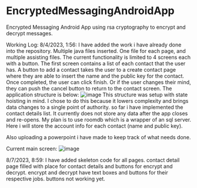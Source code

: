 # EncryptedMessagingAndroidApp
Encrypted Messaging Android App using rsa cryptography to encrypt and decrypt messages.


Working Log:
8/4/2023, 1:56: I have added the work i have already done into the repository. Multiple java files inserted. One file for each page, and multiple assisting files. The current functionality is limited to 4 screens each with a button. The first screen contains a list of each contact that the user has. A button to add a contact takes the user to a create contact page where they are able to insert the name and the public key for the contact. Once completed, the user can click finish. Or if the user changes their mind, they can push the cancel button to return to the contact screen.
The application structure is below:
![image](https://github.com/nicholascallee/EncryptedMessagingAndroidApp/assets/141438641/6c2735c5-f544-4d4d-bac7-bd5dde5a9d2d)
This structure was setup with state hoisting in mind. I chose to do this because it lowers complexity and brings data changes to a single point of authority. so far i have implemented the contact details list. It currently does not store any data after the app closes and re-opens. My plan is to use roomdb which is a wrapper of an sql server. Here i will store the account info for each contact (name and public key).

Also uploading a powerpoint i have made to keep track of what needs done.

Current main screen:
![image](https://github.com/nicholascallee/EncryptedMessagingAndroidApp/assets/141438641/00b95b25-04f7-4124-83eb-f131992f0e4e)

8/7/2023, 8:59: I have added skeleton code for all pages. contact detail page filled with place for contact details and buttons for encrypt and decrypt. encrypt and decrypt have text boxes and buttons for their respective jobs. buttons not working yet.
